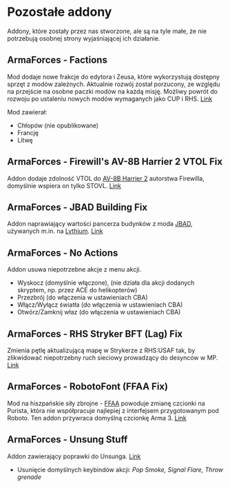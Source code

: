 # Pozostałe addony
Addony, które zostały przez nas stworzone, ale są na tyle małe, że nie potrzebują osobnej strony wyjaśniającej ich działanie.

## ArmaForces - Factions
Mod dodaje nowe frakcje do edytora i Zeusa, które wykorzystują dostępny sprzęt z modów zależnych. Aktualnie rozwój został porzucony, ze względu na przejście na osobne paczki modów na każdą misję. Możliwy powrót do rozwoju po ustaleniu nowych modów wymaganych jako CUP i RHS. [Link](https://steamcommunity.com/sharedfiles/filedetails/?id=1677918299)

Mod zawierał:
- Chłopów (nie opublikowane)
- Francję
- Litwę

## ArmaForces - Firewill's AV-8B Harrier 2 VTOL Fix
Addon dodaje zdolność VTOL do [AV-8B Harrier 2](https://steamcommunity.com/workshop/filedetails/?id=1260802825) autorstwa Firewilla, domyślnie wspiera on tylko STOVL. [Link](https://steamcommunity.com/sharedfiles/filedetails/?id=1775621183)

## ArmaForces - JBAD Building Fix
Addon naprawiający wartości pancerza budynków z moda [JBAD](https://steamcommunity.com/workshop/filedetails/?id=520618345), używanych m.in. na [Lythium](https://steamcommunity.com/sharedfiles/filedetails/?id=909547724). [Link](https://steamcommunity.com/sharedfiles/filedetails/?id=1781106281)

## ArmaForces - No Actions
Addon usuwa niepotrzebne akcje z menu akcji.

- Wyskocz (domyślnie włączone), (nie działa dla akcji dodanych skryptem, np. przez ACE do helikopterów)
- Przezbrój (do włączenia w ustawieniach CBA)
- Włącz/Wyłącz światła (do włączenia w ustawieniach CBA)
- Otwórz/Zamknij właz (do włączenia w ustawieniach CBA)

## ArmaForces - RHS Stryker BFT (Lag) Fix
Zmienia pętlę aktualizującą mapę w Strykerze z RHS:USAF tak, by zlikwidować niepotrzebny ruch sieciowy prowadzący do desynców w MP. [Link](https://steamcommunity.com/sharedfiles/filedetails/?id=1835490070)

## ArmaForces - RobotoFont (FFAA Fix)
Mod na hiszpańskie siły zbrojne - [FFAA](https://steamcommunity.com/workshop/filedetails/?id=820994401) powoduje zmianę czcionki na Purista, która nie współpracuje najlepiej z interfejsem przygotowanym pod Roboto. Ten addon przywraca domyślną czcionkę Arma 3. [Link](https://steamcommunity.com/sharedfiles/filedetails/?id=1687770349)

## ArmaForces - Unsung Stuff
Addon zawierający poprawki do Unsunga. [Link](https://steamcommunity.com/sharedfiles/filedetails/?id=1643338196)

- Usunięcie domyślnych keybindów akcji: _Pop Smoke, Signal Flare, Throw grenade_
